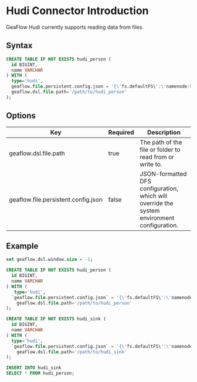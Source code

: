 # Hudi Connector Introduction
GeaFlow Hudi currently supports reading data from files.
## Syntax

```sql
CREATE TABLE IF NOT EXISTS hudi_person (
  id BIGINT,
  name VARCHAR
) WITH (
  type='hudi', 
  geaflow.file.persistent.config.json = '{\'fs.defaultFS\':\'namenode:9000\'}',
  geaflow.dsl.file.path='/path/to/hudi_person'
);
```
## Options

| Key | Required | Description |
| -------- | -------- | -------- |
| geaflow.dsl.file.path     | true     | The path of the file or folder to read from or write to.     |
| geaflow.file.persistent.config.json     | false    | JSON-formatted DFS configuration, which will override the system environment configuration.      |

## Example

```sql
set geaflow.dsl.window.size = -1;

CREATE TABLE IF NOT EXISTS hudi_person (
  id BIGINT,
  name VARCHAR
) WITH (
   type='hudi', 
  `geaflow.file.persistent.config.json` = '{\'fs.defaultFS\':\'namenode:9000\'}',
	geaflow.dsl.file.path='/path/to/hudi_person'
);

CREATE TABLE IF NOT EXISTS hudi_sink (
  id BIGINT,
  name VARCHAR
) WITH (
  type='hudi', 
  `geaflow.file.persistent.config.json` = '{\'fs.defaultFS\':\'namenode:9000\'}',
	geaflow.dsl.file.path='/path/to/hudi_sink'
);

INSERT INTO hudi_sink
SELECT * FROM hudi_person;
```